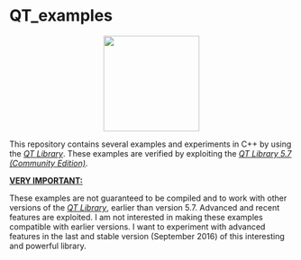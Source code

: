 # QT_examples

<p><center><A href='http://www.qt.io'><IMG src='http://davidcanino.github.io/img/logoqt.jpg' border='0' width=170 height=170></A></center><p>
This repository contains several examples and experiments in C++ by using the <A href="http://www.qt.io"><i>QT Library</i></A>. These examples are verified by exploiting the <A href="http://www.qt.io"><i>QT Library 5.7 (Community Edition)</i></A>.<p>
<b><u>VERY IMPORTANT:</u></b><p>These examples are not guaranteed to be compiled and to work with other versions of the <A href="http://www.qt.io"><i>QT Library</i></A>, earlier than version 5.7. Advanced and recent features are exploited. I am not interested in making these examples compatible with earlier versions. I want to experiment with advanced features in the last and stable version (September 2016) of this interesting and powerful library.
